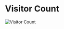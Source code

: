 # Visitor Count
![Visitor Count](https://profile-counter.glitch.me/harsh2201/count.svg)

<!-- ![Harsh's github stats](https://github-readme-stats.vercel.app/api?username=harsh2201&show_icons=true&theme=radical)  -->


<!-- **I am currently listening to**

[![spotify-github-profile](https://spotify-github-profile.vercel.app/api/view?uid=0zd53poz5lu9da8yk1wq8bpss&cover_image=true)](https://spotify-github-profile.vercel.app/api/view?uid=0zd53poz5lu9da8yk1wq8bpss&redirect=true)  -->
